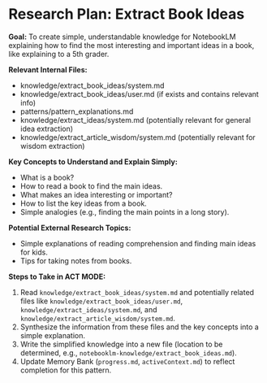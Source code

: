 # Research Plan: Extract Book Ideas

**Goal:** To create simple, understandable knowledge for NotebookLM explaining how to find the most interesting and important ideas in a book, like explaining to a 5th grader.

**Relevant Internal Files:**
- knowledge/extract_book_ideas/system.md
- knowledge/extract_book_ideas/user.md (if exists and contains relevant info)
- patterns/pattern_explanations.md
- knowledge/extract_ideas/system.md (potentially relevant for general idea extraction)
- knowledge/extract_article_wisdom/system.md (potentially relevant for wisdom extraction)

**Key Concepts to Understand and Explain Simply:**
- What is a book?
- How to read a book to find the main ideas.
- What makes an idea interesting or important?
- How to list the key ideas from a book.
- Simple analogies (e.g., finding the main points in a long story).

**Potential External Research Topics:**
- Simple explanations of reading comprehension and finding main ideas for kids.
- Tips for taking notes from books.

**Steps to Take in ACT MODE:**
1. Read `knowledge/extract_book_ideas/system.md` and potentially related files like `knowledge/extract_book_ideas/user.md`, `knowledge/extract_ideas/system.md`, and `knowledge/extract_article_wisdom/system.md`.
2. Synthesize the information from these files and the key concepts into a simple explanation.
3. Write the simplified knowledge into a new file (location to be determined, e.g., `notebooklm-knowledge/extract_book_ideas.md`).
4. Update Memory Bank (`progress.md`, `activeContext.md`) to reflect completion for this pattern.
